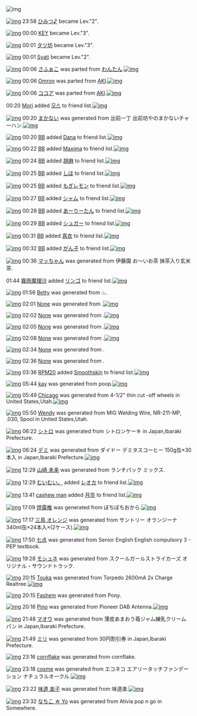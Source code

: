 ![img](http://gdrive-cdn.herokuapp.com/537b65a5bc09f0000721dda7/512px-barcode.png)

[![img](http://www.deviantsart.com/377ck9l.jpeg)](http://www.barcodekanojo.com/user/273516/%E3%81%B2%E3%81%BF%E3%81%A4%E2%99%AA) 23:58 [ひみつ♪](http://www.barcodekanojo.com/user/273516/%E3%81%B2%E3%81%BF%E3%81%A4%E2%99%AA) became Lev."2".

[![img](http://www.deviantsart.com/1qj9c8n.jpeg)](http://www.barcodekanojo.com/user/244357/KEY) 00:00 [KEY](http://www.barcodekanojo.com/user/244357/KEY) became Lev."3".

[![img](http://www.deviantsart.com/1u1qqv2.jpeg)](http://www.barcodekanojo.com/user/273453/%E3%82%BF%E3%83%84%E5%9D%8A) 00:01 [タツ坊](http://www.barcodekanojo.com/user/273453/%E3%82%BF%E3%83%84%E5%9D%8A) became Lev."3".

[![img](http://www.deviantsart.com/16h3sng.jpeg)](http://www.barcodekanojo.com/user/4893/Syati) 00:01 [Syati](http://www.barcodekanojo.com/user/4893/Syati) became Lev."2".

[![img](http://www.deviantsart.com/1ab1fv3.png)](http://www.barcodekanojo.com/kanojo/3191681/%E3%81%95%E3%81%B5%E3%81%81%E3%81%93) 00:06 [さふぁこ](http://www.barcodekanojo.com/kanojo/3191681/%E3%81%95%E3%81%B5%E3%81%81%E3%81%93) was parted from [わんたん](http://www.barcodekanojo.com/kanojo/3191681/%E3%81%95%E3%81%B5%E3%81%81%E3%81%93).[![img](http://www.deviantsart.com/r8j348.jpeg)](http://www.barcodekanojo.com/user/274188/%E3%82%8F%E3%82%93%E3%81%9F%E3%82%93)

[![img](http://www.deviantsart.com/8q5vbl.png)](http://www.barcodekanojo.com/kanojo/236049/Omron) 00:06 [Omron](http://www.barcodekanojo.com/kanojo/236049/Omron) was parted from [AKI](http://www.barcodekanojo.com/kanojo/236049/Omron).[![img](http://www.deviantsart.com/1kc30mi.jpeg)](http://www.barcodekanojo.com/user/29842/AKI)

[![img](http://www.deviantsart.com/3h3jq67.png)](http://www.barcodekanojo.com/kanojo/2549188/%E3%82%B3%E3%82%B3%E3%82%A2) 00:06 [ココア](http://www.barcodekanojo.com/kanojo/2549188/%E3%82%B3%E3%82%B3%E3%82%A2) was parted from [AKI](http://www.barcodekanojo.com/kanojo/2549188/%E3%82%B3%E3%82%B3%E3%82%A2).[![img](http://www.deviantsart.com/1kc30mi.jpeg)](http://www.barcodekanojo.com/user/29842/AKI)

00:20 [Mori](http://www.barcodekanojo.com/user/490284/Mori) added [모스](http://www.barcodekanojo.com/kanojo/2737828/%EB%AA%A8%EC%8A%A4) to friend list.[![img](http://www.deviantsart.com/1qlcljf.png)](http://www.barcodekanojo.com/kanojo/2737828/%EB%AA%A8%EC%8A%A4)

[![img](http://www.deviantsart.com/2rrv8fl.png)](http://www.barcodekanojo.com/kanojo/3192596/%E3%81%BE%E3%81%8B%E3%81%AA%E3%81%84) 00:20 [まかない](http://www.barcodekanojo.com/kanojo/3192596/%E3%81%BE%E3%81%8B%E3%81%AA%E3%81%84) was generated from 出前一丁 出前坊やのまかないチャーハン.[![img](http://www.deviantsart.com/3puls26.jpeg)](http://www.barcodekanojo.com/product_images/barcode/6018003/1423668014/%E5%87%BA%E5%89%8D%E4%B8%80%E4%B8%81%20%E5%87%BA%E5%89%8D%E5%9D%8A%E3%82%84%E3%81%AE%E3%81%BE%E3%81%8B%E3%81%AA%E3%81%84%E3%83%81%E3%83%A3%E3%83%BC%E3%83%8F%E3%83%B3.jpg)

[![img](http://www.deviantsart.com/3u7h9bq.jpeg)](http://www.barcodekanojo.com/user/233978/BB) 00:20 [BB](http://www.barcodekanojo.com/user/233978/BB) added [Dana](http://www.barcodekanojo.com/kanojo/968159/Dana) to friend list.[![img](http://www.deviantsart.com/2pemqjp.png)](http://www.barcodekanojo.com/kanojo/968159/Dana)

[![img](http://www.deviantsart.com/3u7h9bq.jpeg)](http://www.barcodekanojo.com/user/233978/BB) 00:22 [BB](http://www.barcodekanojo.com/user/233978/BB) added [Maxima](http://www.barcodekanojo.com/kanojo/247079/Maxima) to friend list.[![img](http://www.deviantsart.com/16i2asn.png)](http://www.barcodekanojo.com/kanojo/247079/Maxima)

[![img](http://www.deviantsart.com/3u7h9bq.jpeg)](http://www.barcodekanojo.com/user/233978/BB) 00:24 [BB](http://www.barcodekanojo.com/user/233978/BB) added [胡麻](http://www.barcodekanojo.com/kanojo/28426/%E8%83%A1%E9%BA%BB) to friend list.[![img](http://www.deviantsart.com/1n3agb2.png)](http://www.barcodekanojo.com/kanojo/28426/%E8%83%A1%E9%BA%BB)

[![img](http://www.deviantsart.com/3u7h9bq.jpeg)](http://www.barcodekanojo.com/user/233978/BB) 00:25 [BB](http://www.barcodekanojo.com/user/233978/BB) added [しほ](http://www.barcodekanojo.com/kanojo/536510/%E3%81%97%E3%81%BB) to friend list.[![img](http://www.deviantsart.com/pg98cc.png)](http://www.barcodekanojo.com/kanojo/536510/%E3%81%97%E3%81%BB)

[![img](http://www.deviantsart.com/3u7h9bq.jpeg)](http://www.barcodekanojo.com/user/233978/BB) 00:25 [BB](http://www.barcodekanojo.com/user/233978/BB) added [もぎレモン](http://www.barcodekanojo.com/kanojo/246156/%E3%82%82%E3%81%8E%E3%83%AC%E3%83%A2%E3%83%B3) to friend list.[![img](http://www.deviantsart.com/1s9a1k5.png)](http://www.barcodekanojo.com/kanojo/246156/%E3%82%82%E3%81%8E%E3%83%AC%E3%83%A2%E3%83%B3)

[![img](http://www.deviantsart.com/3u7h9bq.jpeg)](http://www.barcodekanojo.com/user/233978/BB) 00:27 [BB](http://www.barcodekanojo.com/user/233978/BB) added [シャム](http://www.barcodekanojo.com/kanojo/352384/%E3%82%B7%E3%83%A3%E3%83%A0) to friend list.[![img](http://www.deviantsart.com/1maoqqd.png)](http://www.barcodekanojo.com/kanojo/352384/%E3%82%B7%E3%83%A3%E3%83%A0)

[![img](http://www.deviantsart.com/3u7h9bq.jpeg)](http://www.barcodekanojo.com/user/233978/BB) 00:28 [BB](http://www.barcodekanojo.com/user/233978/BB) added [あーりーたん](http://www.barcodekanojo.com/kanojo/11238/%E3%81%82%E3%83%BC%E3%82%8A%E3%83%BC%E3%81%9F%E3%82%93) to friend list.[![img](http://www.deviantsart.com/23qhj8b.png)](http://www.barcodekanojo.com/kanojo/11238/%E3%81%82%E3%83%BC%E3%82%8A%E3%83%BC%E3%81%9F%E3%82%93)

[![img](http://www.deviantsart.com/3u7h9bq.jpeg)](http://www.barcodekanojo.com/user/233978/BB) 00:29 [BB](http://www.barcodekanojo.com/user/233978/BB) added [シュガー](http://www.barcodekanojo.com/kanojo/44593/%E3%82%B7%E3%83%A5%E3%82%AC%E3%83%BC) to friend list.[![img](http://www.deviantsart.com/3g8p1um.png)](http://www.barcodekanojo.com/kanojo/44593/%E3%82%B7%E3%83%A5%E3%82%AC%E3%83%BC)

[![img](http://www.deviantsart.com/3u7h9bq.jpeg)](http://www.barcodekanojo.com/user/233978/BB) 00:31 [BB](http://www.barcodekanojo.com/user/233978/BB) added [真衣](http://www.barcodekanojo.com/kanojo/409679/%E7%9C%9F%E8%A1%A3) to friend list.[![img](http://www.deviantsart.com/26gec17.png)](http://www.barcodekanojo.com/kanojo/409679/%E7%9C%9F%E8%A1%A3)

[![img](http://www.deviantsart.com/3u7h9bq.jpeg)](http://www.barcodekanojo.com/user/233978/BB) 00:32 [BB](http://www.barcodekanojo.com/user/233978/BB) added [がん子](http://www.barcodekanojo.com/kanojo/359286/%E3%81%8C%E3%82%93%E5%AD%90) to friend list.[![img](http://www.deviantsart.com/3fjb6b8.png)](http://www.barcodekanojo.com/kanojo/359286/%E3%81%8C%E3%82%93%E5%AD%90)

[![img](http://www.deviantsart.com/tcuvm9.png)](http://www.barcodekanojo.com/kanojo/3192597/%E3%83%9E%E3%83%83%E3%81%A1%E3%82%83%E3%82%93) 00:36 [マッちゃん](http://www.barcodekanojo.com/kanojo/3192597/%E3%83%9E%E3%83%83%E3%81%A1%E3%82%83%E3%82%93) was generated from 伊藤園 お～いお茶 抹茶入り玄米茶.

01:44 [霧雨魔理沙](http://www.barcodekanojo.com/user/414280/%E9%9C%A7%E9%9B%A8%E9%AD%94%E7%90%86%E6%B2%99) added [リンゴ](http://www.barcodekanojo.com/kanojo/2838618/%E3%83%AA%E3%83%B3%E3%82%B4) to friend list.[![img](http://www.deviantsart.com/3itehub.png)](http://www.barcodekanojo.com/kanojo/2838618/%E3%83%AA%E3%83%B3%E3%82%B4)

[![img](http://www.deviantsart.com/28k791d.png)](http://www.barcodekanojo.com/kanojo/3192598/Betty) 01:56 [Betty](http://www.barcodekanojo.com/kanojo/3192598/Betty) was generated from ♨.

[![img](http://www.deviantsart.com/eg8vq8.png)](http://www.barcodekanojo.com/kanojo/3192599/Minori) 02:01 [None](http://www.barcodekanojo.com/kanojo/3192599/Minori) was generated from .[![img](http://www.deviantsart.com/1035vme.jpeg)](http://www.barcodekanojo.com/product_images/barcode/3613366/1328537882/%CF%86%E3%81%AA%E3%82%8B%E3%83%BB%E3%81%82%E3%81%B7%E3%82%8D%E3%83%BC%E3%81%A12%E3%83%9D%E3%83%BC%E3%82%BF%E3%83%96%E3%83%AB.jpg)

[![img](http://www.deviantsart.com/q4bot4.png)](http://www.barcodekanojo.com/kanojo/3192600/Yuuko) 02:02 [None](http://www.barcodekanojo.com/kanojo/3192600/Yuuko) was generated from .[![img](http://www.deviantsart.com/1k7htpv.jpeg)](http://www.barcodekanojo.com/product_images/barcode/3605728/1328350427/Jazz%20In%20The%20House%204.jpg)

[![img](http://www.deviantsart.com/1qotr2f.png)](http://www.barcodekanojo.com/kanojo/3192601/Sayaka) 02:05 [None](http://www.barcodekanojo.com/kanojo/3192601/Sayaka) was generated from .[![img](http://www.deviantsart.com/3isubi9.jpeg)](http://www.barcodekanojo.com/product_images/barcode/3610604/1328961593/Magic%E2%88%9Eworld%E5%88%9D%E5%9B%9E%E9%99%90%E5%AE%9A%E7%89%88.jpg)

[![img](http://www.deviantsart.com/3pseq07.png)](http://www.barcodekanojo.com/kanojo/3192602/Emiri) 02:08 [None](http://www.barcodekanojo.com/kanojo/3192602/Emiri) was generated from .[![img](http://www.deviantsart.com/3lh43o8.jpeg)](http://www.barcodekanojo.com/product_images/barcode/2667850/1308155946/%E5%A4%A9%E8%A3%85%E6%88%A6%E9%9A%8A%E3%82%B4%E3%82%BB%E3%82%A4%E3%82%B8%E3%83%A3%E3%83%BC%20%E3%81%88%E3%82%93%E3%81%B4%E3%81%A4%E3%82%AD%E3%83%A3%E3%83%83%E3%83%97.jpg)

[![img](http://www.deviantsart.com/1f6v6ib.png)](http://www.barcodekanojo.com/kanojo/3192603/Rubina) 02:34 [None](http://www.barcodekanojo.com/kanojo/3192603/Rubina) was generated from .

[![img](http://www.deviantsart.com/1n99ts6.png)](http://www.barcodekanojo.com/kanojo/3192604/Akane) 02:36 [None](http://www.barcodekanojo.com/kanojo/3192604/Akane) was generated from .

[![img](http://www.deviantsart.com/1m0o1ih.jpeg)](http://www.barcodekanojo.com/user/397515/RPM20) 03:36 [RPM20](http://www.barcodekanojo.com/user/397515/RPM20) added [Smoothskin](http://www.barcodekanojo.com/kanojo/3180777/Smoothskin) to friend list.[![img](http://www.deviantsart.com/dmep2q.png)](http://www.barcodekanojo.com/kanojo/3180777/Smoothskin)

[![img](http://www.deviantsart.com/1oa9ahd.png)](http://www.barcodekanojo.com/kanojo/3192605/kay) 05:44 [kay](http://www.barcodekanojo.com/kanojo/3192605/kay) was generated from poop.[![img](http://www.deviantsart.com/gg8dh1.jpeg)](http://www.barcodekanojo.com/product_images/barcode/6018024/1423687444/poop.jpg)

[![img](http://www.deviantsart.com/3argtjo.png)](http://www.barcodekanojo.com/kanojo/3192606/Chicago) 05:49 [Chicago](http://www.barcodekanojo.com/kanojo/3192606/Chicago) was generated from 4-1/2" thin cut -off wheels  in United States,Utah.[![img](http://www.deviantsart.com/3lti4ie.jpeg)](http://www.barcodekanojo.com/product_images/barcode/6018025/1423687724/50x50x4-1,P2F2,P22,P20thin,P20cut,P20-off,P20wheels,P20.jpg,qw=88,ah=88.pagespeed.ic.TNG_3DTxRs.jpg)

[![img](http://www.deviantsart.com/2uccptb.png)](http://www.barcodekanojo.com/kanojo/3192607/Wendy) 05:50 [Wendy](http://www.barcodekanojo.com/kanojo/3192607/Wendy) was generated from MIG Welding Wire, NR-211-MP, .030, Spool in United States,Utah.

[![img](http://www.deviantsart.com/1qsuh68.png)](http://www.barcodekanojo.com/kanojo/3192608/%E3%82%B7%E3%83%88%E3%83%AD) 06:22 [シトロ](http://www.barcodekanojo.com/kanojo/3192608/%E3%82%B7%E3%83%88%E3%83%AD) was generated from シトロンケーキ in Japan,Ibaraki Prefecture.

[![img](http://www.deviantsart.com/2nqokmf.png)](http://www.barcodekanojo.com/kanojo/3192609/%E3%83%87%E3%83%9F) 06:24 [デミ](http://www.barcodekanojo.com/kanojo/3192609/%E3%83%87%E3%83%9F) was generated from ダイドー デミタスコーヒー 150g缶×30本入 in Japan,Ibaraki Prefecture.[![img](http://www.deviantsart.com/k6dg4k.jpeg)](http://www.barcodekanojo.com/product_images/barcode/5587230/1400502258/%E3%83%80%E3%82%A4%E3%83%89%E3%83%BC%20%E3%83%87%E3%83%9F%E3%82%BF%E3%82%B9%E3%82%B3%E3%83%BC%E3%83%92%E3%83%BC%20%E7%BC%B6%20150g.jpg)

[![img](http://www.deviantsart.com/2bc8g5v.png)](http://www.barcodekanojo.com/kanojo/3192610/%E5%B1%B1%E5%B4%8E%20%E6%9C%AA%E6%9D%A5) 12:29 [山崎 未来](http://www.barcodekanojo.com/kanojo/3192610/%E5%B1%B1%E5%B4%8E%20%E6%9C%AA%E6%9D%A5) was generated from ランチパック ミックス.

[![img](http://www.deviantsart.com/1cgmioj.jpeg)](http://www.barcodekanojo.com/user/2676/%E3%82%80%E3%81%84%E3%82%80%E3%81%84%E3%80%82) 12:29 [むいむい。](http://www.barcodekanojo.com/user/2676/%E3%82%80%E3%81%84%E3%82%80%E3%81%84%E3%80%82) added [レオカ](http://www.barcodekanojo.com/kanojo/3153971/%E3%83%AC%E3%82%AA%E3%82%AB) to friend list.[![img](http://www.deviantsart.com/256cq4l.png)](http://www.barcodekanojo.com/kanojo/3153971/%E3%83%AC%E3%82%AA%E3%82%AB)

[![img](http://www.deviantsart.com/18h1jqc.jpeg)](http://www.barcodekanojo.com/user/500133/cashew%20man) 13:41 [cashew man](http://www.barcodekanojo.com/user/500133/cashew%20man) added [月华](http://www.barcodekanojo.com/kanojo/2834971/%E6%9C%88%E5%8D%8E) to friend list.[![img](http://www.deviantsart.com/icvsnc.png)](http://www.barcodekanojo.com/kanojo/2834971/%E6%9C%88%E5%8D%8E)

[![img](http://www.deviantsart.com/2cfuruo.png)](http://www.barcodekanojo.com/kanojo/3192611/%E7%87%88%E9%9C%B2%E6%A4%8E) 17:09 [燈露椎](http://www.barcodekanojo.com/kanojo/3192611/%E7%87%88%E9%9C%B2%E6%A4%8E) was generated from ぼちぼちおから.[![img](http://www.deviantsart.com/3en5ljv.jpeg)](http://www.barcodekanojo.com/product_images/barcode/6018031/1423728541/%E3%81%BC%E3%81%A1%E3%81%BC%E3%81%A1%E3%81%8A%E3%81%8B%E3%82%89.jpg)

[![img](http://www.deviantsart.com/6o5q3r.png)](http://www.barcodekanojo.com/kanojo/3192612/%E4%B8%89%E9%B3%A5%20%E3%82%AA%E3%83%AC%E3%83%B3%E3%82%B8) 17:17 [三鳥 オレンジ](http://www.barcodekanojo.com/kanojo/3192612/%E4%B8%89%E9%B3%A5%20%E3%82%AA%E3%83%AC%E3%83%B3%E3%82%B8) was generated from サントリー オランジーナ 340ml缶×24本入×(2ケース).[![img](http://www.deviantsart.com/359esp.jpeg)](http://www.barcodekanojo.com/product_images/barcode/5656630/1402208745/%E3%82%AA%E3%83%A9%E3%83%B3%E3%82%B8%E3%83%BC%E3%83%8A.jpg)

[![img](http://www.deviantsart.com/se5l04.png)](http://www.barcodekanojo.com/kanojo/3192613/%E4%B8%83%E7%82%B9) 17:50 [七点](http://www.barcodekanojo.com/kanojo/3192613/%E4%B8%83%E7%82%B9) was generated from Senior English English compulsory 3 - PEP textbook.

[![img](http://www.deviantsart.com/1d3e276.png)](http://www.barcodekanojo.com/kanojo/3192614/%E3%83%A2%E3%82%B7%E3%83%A5%E3%83%8D) 19:28 [モシュネ](http://www.barcodekanojo.com/kanojo/3192614/%E3%83%A2%E3%82%B7%E3%83%A5%E3%83%8D) was generated from スクールガールストライカーズ オリジナル・サウンドトラック.

[![img](http://www.deviantsart.com/4ho6h.png)](http://www.barcodekanojo.com/kanojo/3192615/Touka) 20:15 [Touka](http://www.barcodekanojo.com/kanojo/3192615/Touka) was generated from Torpedo 2600mA 2x Charge Realtree.[![img](http://www.deviantsart.com/3e9lk55.jpeg)](http://www.barcodekanojo.com/product_images/barcode/6018035/1423739654/Torpedo%202600mA%202x%20Charge%20Realtree.jpg)

[![img](http://www.deviantsart.com/3r3jcda.png)](http://www.barcodekanojo.com/kanojo/3192616/Fashem) 20:15 [Fashem](http://www.barcodekanojo.com/kanojo/3192616/Fashem) was generated from Pony.

[![img](http://www.deviantsart.com/3qo5cmv.png)](http://www.barcodekanojo.com/kanojo/3192617/Pino) 20:16 [Pino](http://www.barcodekanojo.com/kanojo/3192617/Pino) was generated from Pioneer DAB Antenna.[![img](http://www.deviantsart.com/1d4iekb.jpeg)](http://www.barcodekanojo.com/product_images/barcode/6018037/1423739737/Pioneer%20DAB%20Antenna.jpg)

[![img](http://www.deviantsart.com/2cbbb4i.png)](http://www.barcodekanojo.com/kanojo/3192618/%E3%83%9E%E3%82%AA%E3%82%A6) 21:48 [マオウ](http://www.barcodekanojo.com/kanojo/3192618/%E3%83%9E%E3%82%AA%E3%82%A6) was generated from 薄皮あまおう苺ジャム練乳クリームパン in Japan,Ibaraki Prefecture.

[![img](http://www.deviantsart.com/2gbiiis.png)](http://www.barcodekanojo.com/kanojo/3192619/%E3%83%9F%E3%83%AA) 21:49 [ミリ](http://www.barcodekanojo.com/kanojo/3192619/%E3%83%9F%E3%83%AA) was generated from 30円割引券 in Japan,Ibaraki Prefecture.

[![img](http://www.deviantsart.com/3iklp0.png)](http://www.barcodekanojo.com/kanojo/3192620/cornflake) 23:16 [cornflake](http://www.barcodekanojo.com/kanojo/3192620/cornflake) was generated from cornflake.

[![img](http://www.deviantsart.com/465dhg.png)](http://www.barcodekanojo.com/kanojo/3192621/cosme) 23:18 [cosme](http://www.barcodekanojo.com/kanojo/3192621/cosme) was generated from エコネコ エアリータッチファンデーション ナチュラルオークル.[![img](http://www.deviantsart.com/b6l0l4.jpeg)](http://www.barcodekanojo.com/product_images/barcode/6018041/1423750665/%E3%82%A8%E3%82%B3%E3%83%8D%E3%82%B3%20%E3%82%A8%E3%82%A2%E3%83%AA%E3%83%BC%E3%82%BF%E3%83%83%E3%83%81%E3%83%95%E3%82%A1%E3%83%B3%E3%83%87%E3%83%BC%E3%82%B7%E3%83%A7%E3%83%B3%20%E3%83%8A%E3%83%81%E3%83%A5%E3%83%A9%E3%83%AB%E3%82%AA%E3%83%BC%E3%82%AF%E3%83%AB.jpg)

[![img](http://www.deviantsart.com/11v27hr.png)](http://www.barcodekanojo.com/kanojo/3192622/%E5%91%B3%E9%81%93%20%E6%A5%BD%E5%AD%90) 23:22 [味道 楽子](http://www.barcodekanojo.com/kanojo/3192622/%E5%91%B3%E9%81%93%20%E6%A5%BD%E5%AD%90) was generated from 味道楽.[![img](http://www.deviantsart.com/1ssjrpe.jpeg)](http://www.barcodekanojo.com/product_images/barcode/4509729/1360486494/%E4%B8%B8%E7%BE%8E%E5%B1%8B%20%E5%91%B3%E9%81%93%E6%A5%BD.jpg)

[![img](http://www.deviantsart.com/19io517.png)](http://www.barcodekanojo.com/kanojo/3192623/%E3%81%AA%E3%81%A1%E3%81%93%20%E2%98%86%20Yo) 23:32 [なちこ ☆ Yo](http://www.barcodekanojo.com/kanojo/3192623/%E3%81%AA%E3%81%A1%E3%81%93%20%E2%98%86%20Yo) was generated from Ativia pop n go in Somewhere.

